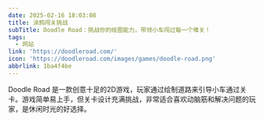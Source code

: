 ```yaml
---
date: 2025-02-16 18:03:08
title: 涂鸦闯关挑战
subTitle: Doodle Road：挑战你的绘图能力，带领小车闯过每一个难关！
tags:
  - 网站
link: 'https://doodleroad.com/'
icon: 'https://doodleroad.com/images/games/doodle-road.png'
abbrlink: 1ba4f4be
---
```


Doodle Road 是一款创意十足的2D游戏，玩家通过绘制道路来引导小车通过关卡。游戏简单易上手，但关卡设计充满挑战，非常适合喜欢动脑筋和解决问题的玩家，是休闲时光的好选择。